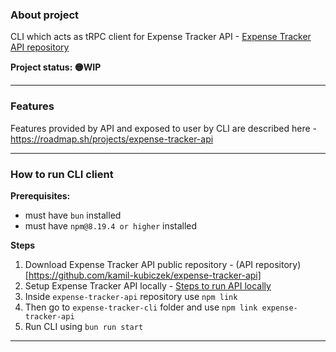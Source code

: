 ### About project

CLI which acts as tRPC client for Expense Tracker API - [Expense Tracker API repository](https://github.com/kamil-kubiczek/expense-tracker-api)

**Project status: 🟡WIP**

---

### Features

Features provided by API and exposed to user by CLI are described here - https://roadmap.sh/projects/expense-tracker-api

---

### How to run CLI client

**Prerequisites:**

-  must have `bun` installed
-  must have `npm@8.19.4 or higher` installed

**Steps**

1. Download Expense Tracker API public repository - (API repository)[https://github.com/kamil-kubiczek/expense-tracker-api]
2. Setup Expense Tracker API locally - [Steps to run API locally](https://github.com/kamil-kubiczek/expense-tracker-api?tab=readme-ov-file#how-to-run-api)
3. Inside `expense-tracker-api` repository use `npm link`
4. Then go to `expense-tracker-cli` folder and use `npm link expense-tracker-api`
5. Run CLI using `bun run start`

---
